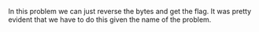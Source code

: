 In this problem we can just reverse the bytes and get the flag. It was pretty evident that we have to do this given the name of the problem.